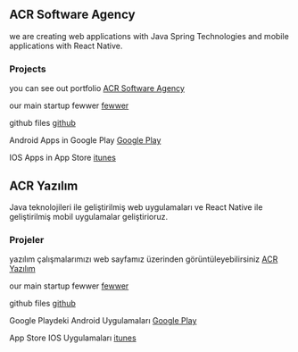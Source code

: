 
## ACR Software Agency    

we are creating web applications with Java Spring Technologies and mobile applications with React Native. 

### Projects

you can see out portfolio
[ACR Software Agency](http://www.acryazilim.com)

our main startup fewwer
[fewwer](https://www.fewwer.com)

github files
[github](https://github.com/gacar/gacar.github.io)

Android Apps in Google Play 
[Google Play](https://play.google.com/store/apps/developer?id=acr+yazilim)

IOS Apps in App Store
[itunes](https://itunes.apple.com/tr/developer/gokhan-acar/id1449654140)






## ACR Yazılım 
Java teknolojileri ile geliştirilmiş web uygulamaları ve React Native ile geliştirilmiş mobil uygulamalar geliştirioruz.

### Projeler

yazılım çalışmalarımızı web sayfamız üzerinden görüntüleyebilirsiniz
[ACR Yazılım](http://www.acryazilim.com)

our main startup fewwer
[fewwer](https://www.fewwer.com)

github files
[github](https://github.com/gacar/gacar.github.io)

Google Playdeki Android Uygulamaları 
[Google Play](https://play.google.com/store/apps/developer?id=acr+yazilim)

App Store IOS Uygulamaları
[itunes](https://itunes.apple.com/tr/developer/gokhan-acar/id1449654140)


